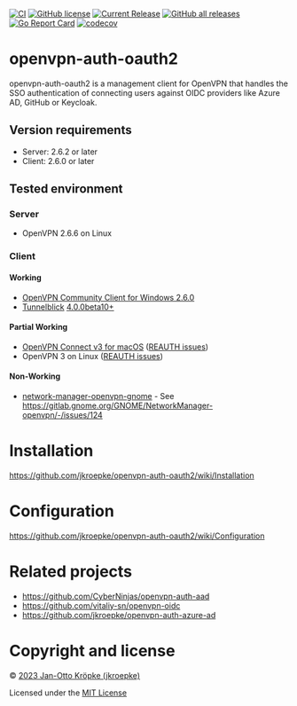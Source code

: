 [![CI](https://github.com/jkroepke/openvpn-auth-oauth2/workflows/CI/badge.svg)](https://github.com/jkroepke/openvpn-auth-oauth2/actions?query=workflow%3ACI)
[![GitHub license](https://img.shields.io/github/license/jkroepke/openvpn-auth-oauth2)](https://github.com/jkroepke/openvpn-auth-oauth2/blob/master/LICENSE.txt)
[![Current Release](https://img.shields.io/github/release/jkroepke/openvpn-auth-oauth2.svg)](https://github.com/jkroepke/openvpn-auth-oauth2/releases/latest)
[![GitHub all releases](https://img.shields.io/github/downloads/jkroepke/openvpn-auth-oauth2/total?logo=github)](https://github.com/jkroepke/openvpn-auth-oauth2/releases/latest)
[![Go Report Card](https://goreportcard.com/badge/github.com/jkroepke/openvpn-auth-oauth2)](https://goreportcard.com/report/github.com/jkroepke/openvpn-auth-oauth2)
[![codecov](https://codecov.io/gh/jkroepke/openvpn-auth-oauth2/graph/badge.svg?token=66VT000UYO)](https://codecov.io/gh/jkroepke/openvpn-auth-oauth2)

# openvpn-auth-oauth2

openvpn-auth-oauth2 is a management client for OpenVPN that handles the SSO authentication
of connecting users against OIDC providers like Azure AD, GitHub or Keycloak.

## Version requirements

- Server: 2.6.2 or later
- Client: 2.6.0 or later

## Tested environment

### Server

- OpenVPN 2.6.6 on Linux

### Client

#### Working

- [OpenVPN Community Client for Windows 2.6.0](https://openvpn.net/community-downloads/)
- [Tunnelblick](https://tunnelblick.net/) [4.0.0beta10+](https://github.com/Tunnelblick/Tunnelblick/issues/676)

#### Partial Working

- [OpenVPN Connect v3 for macOS](https://openvpn.net/vpn-server-resources/connecting-to-access-server-with-macos/) ([REAUTH issues](https://github.com/OpenVPN/openvpn3/issues/282))
- OpenVPN 3 on Linux ([REAUTH issues](https://github.com/OpenVPN/openvpn3/issues/282))

#### Non-Working

- [network-manager-openvpn-gnome](https://gitlab.gnome.org/GNOME/NetworkManager-openvpn) - See https://gitlab.gnome.org/GNOME/NetworkManager-openvpn/-/issues/124

# Installation

https://github.com/jkroepke/openvpn-auth-oauth2/wiki/Installation

# Configuration

https://github.com/jkroepke/openvpn-auth-oauth2/wiki/Configuration

# Related projects

- https://github.com/CyberNinjas/openvpn-auth-aad
- https://github.com/vitaliy-sn/openvpn-oidc
- https://github.com/jkroepke/openvpn-auth-azure-ad

# Copyright and license

© [2023 Jan-Otto Kröpke (jkroepke)](https://github.com/jkroepke/openvpn-auth-oauth2)

Licensed under the [MIT License](LICENSE.txt)
